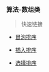 ### 算法-数组类

> 快速链接

 - [冒泡排序](./src/main/java/com/liangdi/algorithm/array/BubbleSort.java)
 
 - [插入排序](./src/main/java/com/liangdi/algorithm/array/InsertSort.java)

 - [选择排序](./src/main/java/com/liangdi/algorithm/array/SelectSort.java)